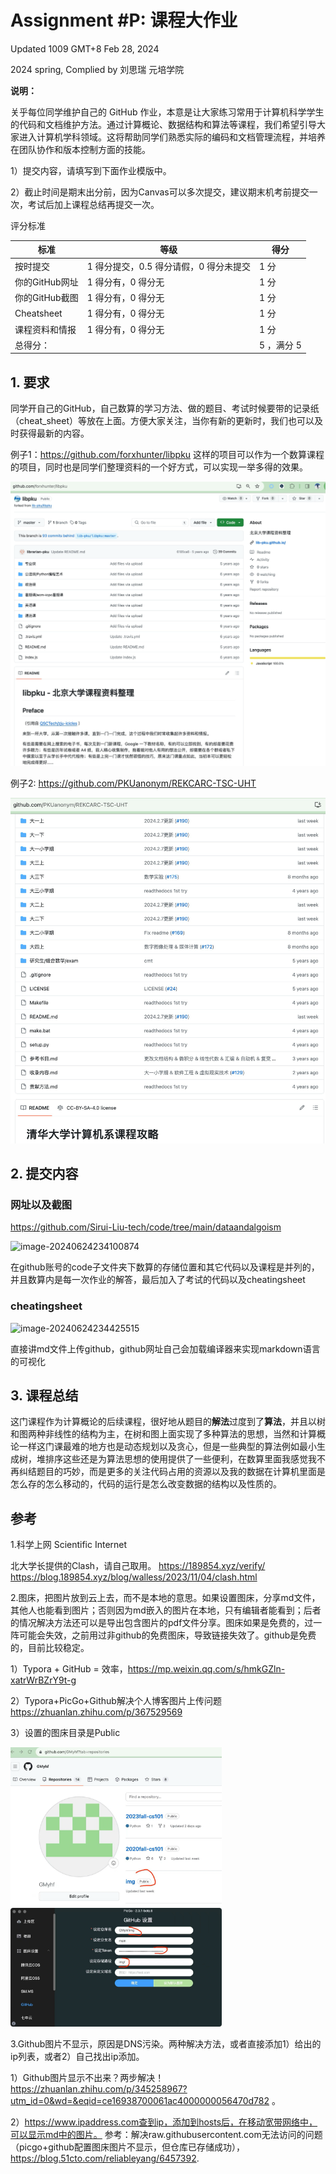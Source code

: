 # Assignment #P: 课程大作业

Updated 1009 GMT+8 Feb 28, 2024

2024 spring, Complied by 刘思瑞 元培学院



**说明：**

关乎每位同学维护自己的 GitHub 作业，本意是让大家练习常用于计算机科学学生的代码和文档维护方法。通过计算概论、数据结构和算法等课程，我们希望引导大家进入计算机学科领域。这将帮助同学们熟悉实际的编码和文档管理流程，并培养在团队协作和版本控制方面的技能。

1）提交内容，请填写到下面作业模版中。

2）截止时间是期末出分前，因为Canvas可以多次提交，建议期末机考前提交一次，考试后加上课程总结再提交一次。



评分标准

| 标准           | 等级                                   | 得分       |
| -------------- | -------------------------------------- | ---------- |
| 按时提交       | 1 得分提交，0.5 得分请假，0 得分未提交 | 1 分       |
| 你的GitHub网址 | 1 得分有，0 得分无                     | 1 分       |
| 你的GitHub截图 | 1 得分有，0 得分无                     | 1 分       |
| Cheatsheet     | 1 得分有，0 得分无                     | 1 分       |
| 课程资料和情报 | 1 得分有，0 得分无                     | 1 分       |
| 总得分：       |                                        | 5 ，满分 5 |





## 1. 要求

同学开自己的GitHub，自己数算的学习方法、做的题目、考试时候要带的记录纸（cheat_sheet）等放在上面。方便大家关注，当你有新的更新时，我们也可以及时获得最新的内容。

例子1：https://github.com/forxhunter/libpku 这样的项目可以作为一个数算课程的项目，同时也是同学们整理资料的一个好方式，可以实现一举多得的效果。



![image-20240219114316139](https://raw.githubusercontent.com/GMyhf/img/main/img/image-20240219114316139.png)





例子2: https://github.com/PKUanonym/REKCARC-TSC-UHT

![image-20240219114436829](https://raw.githubusercontent.com/GMyhf/img/main/img/image-20240219114436829.png)



## 2. 提交内容

### 网址以及截图

https://github.com/Sirui-Liu-tech/code/tree/main/dataandalgoism

![image-20240624234100874](C:\Users\86189\AppData\Roaming\Typora\typora-user-images\image-20240624234100874.png)

在github账号的code子文件夹下数算的存储位置和其它代码以及课程是并列的，并且数算内是每一次作业的解答，最后加入了考试的代码以及cheatingsheet

### cheatingsheet

![image-20240624234425515](C:\Users\86189\AppData\Roaming\Typora\typora-user-images\image-20240624234425515.png)

直接讲md文件上传github，github网址自己会加载编译器来实现markdown语言的可视化

## 3. 课程总结

这门课程作为计算概论的后续课程，很好地从题目的**解法**过度到了**算法**，并且以树和图两种非线性的结构为主，在树和图上面实现了多种算法的思想，当然和计算概论一样这门课最难的地方也是动态规划以及贪心，但是一些典型的算法例如最小生成树，堆排序这些还是为算法思想的使用提供了一些便利，在数算里面我感觉我不再纠结题目的巧妙，而是更多的关注代码占用的资源以及我的数据在计算机里面是怎么存的怎么移动的，代码的运行是怎么改变数据的结构以及性质的。



## 参考

1.科学上网 Scientific Internet

北大学长提供的Clash，请自己取用。
https://189854.xyz/verify/
https://blog.189854.xyz/blog/walless/2023/11/04/clash.html



2.图床，把图片放到云上去，而不是本地的意思。如果设置图床，分享md文件，其他人也能看到图片；否则因为md嵌入的图片在本地，只有编辑者能看到；后者的情况解决方法还可以是导出包含图片的pdf文件分享。图床如果是免费的，过一阵可能会失效，之前用过非github的免费图床，导致链接失效了。github是免费的，目前比较稳定。

1）Typora + GitHub = 效率，https://mp.weixin.qq.com/s/hmkGZln-xatrWrBZrY9t-g

2）Typora+PicGo+Github解决个人博客图片上传问题 https://zhuanlan.zhihu.com/p/367529569

3）设置的图床目录是Public

<img src="https://raw.githubusercontent.com/GMyhf/img/main/img/image-20240228102834113.png" alt="image-20240228102834113" style="zoom:33%;" />



<img src="https://raw.githubusercontent.com/GMyhf/img/main/img/image-20240228102902018.png" alt="image-20240228102902018" style="zoom:33%;" />





3.Github图片不显示，原因是DNS污染。两种解决方法，或者直接添加1）给出的ip列表，或者2）自己找出ip添加。

1）Github图片显示不出来？两步解决！ https://zhuanlan.zhihu.com/p/345258967?utm_id=0&wd=&eqid=ce16938700061ac4000000056470d782 。

2）https://www.ipaddress.com查到ip，添加到hosts后，在移动宽带网络中，可以显示md中的图片。 参考：解决raw.githubusercontent.com无法访问的问题（picgo+github配置图床图片不显示，但仓库已存储成功），https://blog.51cto.com/reliableyang/6457392.  




